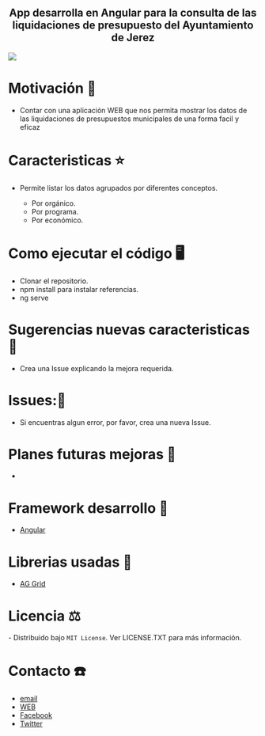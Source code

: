<h2 align='center'> App desarrolla en Angular para la consulta de las liquidaciones de presupuesto del Ayuntamiento de Jerez</h2>
<img src='https://res.cloudinary.com/dabrencx7/image/upload/v1629968791/Presupuestos/liquidacion_toc8gy.jpg'/>

# Motivación 💪
<ul>
  <li>Contar con una aplicación WEB que nos permita mostrar los datos de las liquidaciones de presupuestos municipales de una forma facil y eficaz</li>
  </li>
 </ul>

# Caracteristicas ⭐
<ul>
  <li>Permite listar los datos agrupados por diferentes conceptos.</li>
  <ul>
          <li>Por orgánico.</li>
          <li>Por programa.</li>
          <li>Por económico.</li>
      </ul>
    </ul>

# Como ejecutar el código 🖥

- Clonar el repositorio.
- npm install para instalar referencias.
- ng serve


# Sugerencias nuevas caracteristicas💎

- Crea una Issue explicando la mejora requerida.


# Issues:🐛

- Si encuentras algun error, por favor, crea una nueva Issue.


# Planes futuras mejoras 📆

- 
# Framework desarrollo 🚀

- [Angular](https://github.com/angular/angular) 

# Librerias usadas 📖
- <a href= 'https://www.ag-grid.com/' target="_blank"> AG Grid</a>


# Licencia ⚖

️- Distribuido bajo ```MIT License```. Ver LICENSE.TXT para más información.

# Contacto ☎️

- <a href= 'mailto:info@ocmjerez.org'> email </a>
- <a href= 'https://w.ocmjerez.org' target="_blank"> WEB</a>
- <a href= 'https://www.facebook.com/OcmJerez/'> Facebook </a>
- <a href= 'https://twitter.com/ocmjerez'> Twitter </a>







